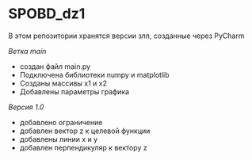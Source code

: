 # SPOBD_dz1
В этом репозитории хранятся версии злп, созданные через PyCharm

*Ветка main*

- создан файл main.py
- Подключена библиотеки numpy и matplotlib
- Созданы массивы x1 и x2
- Добавлены параметры графика

*Версия 1.0*

- добавлено ограничение
- добавлен вектор z к целевой функции
- добавлены линии x и y
- добавлен перпендикуляр к вектору z
